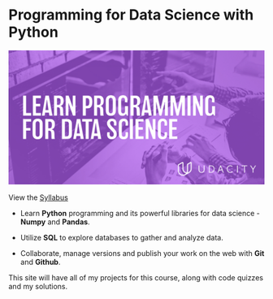 
# Programming for Data Science with Python

![image](/assets/images/header_image.jpg)

View the [Syllabus](/assets/files/syllabus.pdf)


* Learn **Python** programming and its powerful libraries for data science - **Numpy** and **Pandas**.

* Utilize **SQL** to explore databases to gather and analyze data.

* Collaborate, manage versions and publish your work on the web with **Git** and **Github**.

This site will have all of my projects for this course, along with code quizzes and my solutions.

